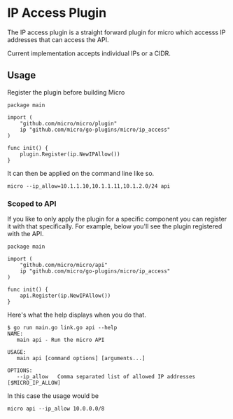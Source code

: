 # IP Access Plugin

The IP access plugin is a straight forward plugin for micro which accesss IP addresses that can access the API.

Current implementation accepts individual IPs or a CIDR.

## Usage

Register the plugin before building Micro

```
package main

import (
	"github.com/micro/micro/plugin"
	ip "github.com/micro/go-plugins/micro/ip_access"
)

func init() {
	plugin.Register(ip.NewIPAllow())
}
```

It can then be applied on the command line like so.

```
micro --ip_allow=10.1.1.10,10.1.1.11,10.1.2.0/24 api
```

### Scoped to API

If you like to only apply the plugin for a specific component you can register it with that specifically. 
For example, below you'll see the plugin registered with the API.

```
package main

import (
	"github.com/micro/micro/api"
	ip "github.com/micro/go-plugins/micro/ip_access"
)

func init() {
	api.Register(ip.NewIPAllow())
}
```

Here's what the help displays when you do that.

```
$ go run main.go link.go api --help
NAME:
   main api - Run the micro API

USAGE:
   main api [command options] [arguments...]

OPTIONS:
   --ip_allow 	Comma separated list of allowed IP addresses [$MICRO_IP_ALLOW]
```

In this case the usage would be

```
micro api --ip_allow 10.0.0.0/8
```
